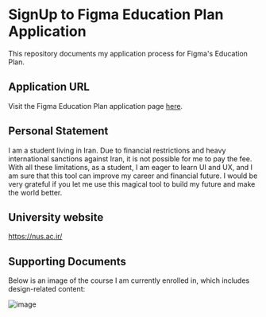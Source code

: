# SignUp to Figma Education Plan Application

This repository documents my application process for Figma's Education Plan.

## Application URL

Visit the Figma Education Plan application page [here](https://www.figma.com/education/apply).

## Personal Statement

I am a student living in Iran. Due to financial restrictions and heavy international sanctions against Iran, it is not possible for me to pay the fee. With all these limitations, as a student, I am eager to learn UI and UX, and I am sure that this tool can improve my career and financial future. I would be very grateful if you let me use this magical tool to build my future and make the world better.

## University website

https://nus.ac.ir/

## Supporting Documents

Below is an image of the course I am currently enrolled in, which includes design-related content:

![image](https://github.com/user-attachments/assets/b6d42763-3ae6-471d-be31-ba175a5da23e)

